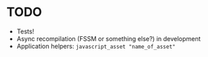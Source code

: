 TODO
====

* Tests!
* Async recompilation (FSSM or something else?) in development
* Application helpers: `javascript_asset "name_of_asset"`
